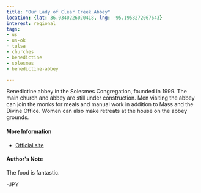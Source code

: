 ```yaml
---
title: "Our Lady of Clear Creek Abbey"
location: {lat: 36.0340226020418, lng: -95.1958272067643}
interest: regional
tags:
- us
- us-ok
- tulsa
- churches
- benedictine
- solesmes
- benedictine-abbey

---
```



Benedictine abbey in the Solesmes Congregation, founded in 1999.  The main church and abbey are still under construction.  Men visiting the abbey can join the monks for meals and manual work in addition to Mass and the Divine Office.  Women can also make retreats at the house on the abbey grounds.

#### More Information

* [Official site](https://clearcreekmonks.org)




#### Author's Note

The food is fantastic.

-JPY




